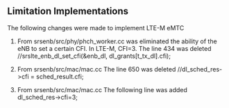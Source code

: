 ## Limitation Implementations

The following changes were made to implement LTE-M eMTC

1. From srsenb/src/phy/phch_worker.cc was eliminated the ability of the eNB to set a certain CFI. In LTE-M, CFI=3. The line 434 was deleted
//srslte_enb_dl_set_cfi(&enb_dl, dl_grants[t_tx_dl].cfi);

2. From srsenb/src/mac/mac.cc 
The line 650 was deleted
 //dl_sched_res->cfi = sched_result.cfi;

3. From srsenb/src/mac/mac.cc
The following line was added
dl_sched_res->cfi=3;
